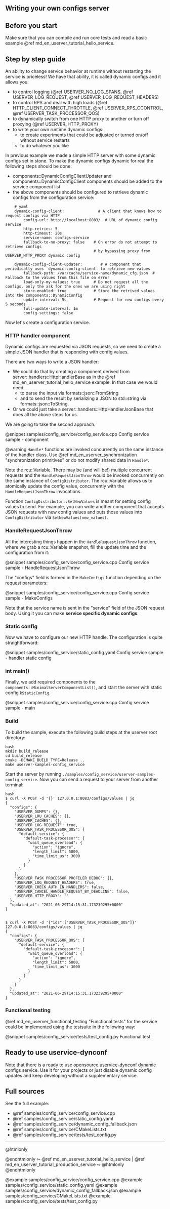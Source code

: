 ## Writing your own configs server

## Before you start

Make sure that you can compile and run core tests and read a basic example @ref md_en_userver_tutorial_hello_service.

## Step by step guide

An ability to change service behavior at runtime without restarting the service is priceless! We have that ability, it is called dynamic configs and it allows you:

* to control logging (@ref USERVER_NO_LOG_SPANS, @ref USERVER_LOG_REQUEST, @ref USERVER_LOG_REQUEST_HEADERS)
* to control RPS and deal with high loads (@ref HTTP_CLIENT_CONNECT_THROTTLE, @ref USERVER_RPS_CCONTROL, @ref USERVER_TASK_PROCESSOR_QOS)
* to dynamically switch from one HTTP proxy to another or turn off proxying (@ref USERVER_HTTP_PROXY)
* to write your own runtime dynamic configs:
  * to create experiments that could be adjusted or turned on/off without service restarts
  * to do whatever you like

In previous example we made a simple HTTP server with some dynamic configs set in stone. To make the dynamic configs dynamic for real the following steps should be done:
* components::DynamicConfigClientUpdater and components::DynamicConfigClient
  components should be added to the service component list
* the above components should be configured to retrieve dynamic configs from the
  configuration service:

```
    # yaml
    dynamic-config-client:               # A client that knows how to request configs via HTTP
        config-url: http://localhost:8083/  # URL of dynamic config service
        http-retries: 5
        http-timeout: 20s
        service-name: configs-service
        fallback-to-no-proxy: false    # On error do not attempt to retrieve configs 
                                       # by bypassing proxy from USERVER_HTTP_PROXY dynamic config

    dynamic-config-client-updater:        # A component that periodically uses `dynamic-config-client` to retrieve new values
        fallback-path: /var/cache/service-name/dynamic_cfg.json  # Fallback to the values from this file on error
        load-only-my-values: true      # Do not request all the configs, only the ask for the ones we are using right 
        store-enabled: true            # Store the retrived values into the components::DynamicConfig
        update-interval: 5s            # Request for new configs every 5 seconds
        full-update-interval: 1m
        config-settings: false
```

Now let's create a configuration service.


### HTTP handler component

Dynamic configs are requested via JSON requests, so we need to create a simple JSON handler that is responding with config values.

There are two ways to write a JSON handler:
* We could do that by creating a component derived from server::handlers::HttpHandlerBase as in the @ref md_en_userver_tutorial_hello_service example. In that case we would need
    * to parse the input via formats::json::FromString
    * and to send the result by serializing a JSON to std::string via formats::json::ToString.
* Or we could just take a server::handlers::HttpHandlerJsonBase that does all the above steps for us.

We are going to take the second approach:

@snippet samples/config_service/config_service.cpp Config service sample - component

@warning `Handle*` functions are invoked concurrently on the same instance of the handler class. Use @ref md_en_userver_synchronization "synchronization primitives" or do not modify shared data in `Handle*`.

Note the rcu::Variable. There may be (and will be!) multiple concurrent requests and the `HandleRequestJsonThrow` would be invoked concurrently on the same instance of `ConfigDistributor`. The rcu::Variable allows us to atomically update the config value, concurrently with the `HandleRequestJsonThrow` invocations.

Function `ConfigDistributor::SetNewValues` is meant for setting config values to send. For example, you can write another component that accepts JSON requests with new config values and puts those values into `ConfigDistributor` via `SetNewValues(new_values)`.

### HandleRequestJsonThrow

All the interesting things happen in the `HandleRequestJsonThrow` function, where we grab a rcu::Variable snapshot, fill the update time and the configuration from it:

@snippet samples/config_service/config_service.cpp Config service sample - HandleRequestJsonThrow

The "configs" field is formed in the `MakeConfigs` function depending on the request parameters:

@snippet samples/config_service/config_service.cpp Config service sample - MakeConfigs

Note that the service name is sent in the "service" field of the JSON request body. Using it you can make **service specific dynamic configs**.

### Static config

Now we have to configure our new HTTP handle. The configuration is quite straightforward:

@snippet samples/config_service/static_config.yaml Config service sample - handler static config


### int main()

Finally, 
we add required components to the `components::MinimalServerComponentList()`,
and start the server with static config `kStaticConfig`.

@snippet samples/config_service/config_service.cpp  Config service sample - main

### Build
To build the sample, execute the following build steps at the userver root directory:
```
bash
mkdir build_release
cd build_release
cmake -DCMAKE_BUILD_TYPE=Release ..
make userver-samples-config_service
```

Start the server by running `./samples/config_service/userver-samples-config_service`.
Now you can send a request to your server from another terminal:
```
bash
$ curl -X POST -d '{}' 127.0.0.1:8083/configs/values | jq
{
  "configs": {
    "USERVER_DUMPS": {},
    "USERVER_LRU_CACHES": {},
    "USERVER_CACHES": {},
    "USERVER_LOG_REQUEST": true,
    "USERVER_TASK_PROCESSOR_QOS": {
      "default-service": {
        "default-task-processor": {
          "wait_queue_overload": {
            "action": "ignore",
            "length_limit": 5000,
            "time_limit_us": 3000
          }
        }
      }
    },
    "USERVER_TASK_PROCESSOR_PROFILER_DEBUG": {},
    "USERVER_LOG_REQUEST_HEADERS": true,
    "USERVER_CHECK_AUTH_IN_HANDLERS": false,
    "USERVER_CANCEL_HANDLE_REQUEST_BY_DEADLINE": false,
    "USERVER_HTTP_PROXY": ""
  },
  "updated_at": "2021-06-29T14:15:31.173239295+0000"
}


$ curl -X POST -d '{"ids":["USERVER_TASK_PROCESSOR_QOS"]}' 127.0.0.1:8083/configs/values | jq
{
  "configs": {
    "USERVER_TASK_PROCESSOR_QOS": {
      "default-service": {
        "default-task-processor": {
          "wait_queue_overload": {
            "action": "ignore",
            "length_limit": 5000,
            "time_limit_us": 3000
          }
        }
      }
    }
  },
  "updated_at": "2021-06-29T14:15:31.173239295+0000"
}
```

### Functional testing
@ref md_en_userver_functional_testing "Functional tests" for the service
could be implemented using the testsuite in the following way:

@snippet samples/config_service/tests/test_config.py  Functional test


## Ready to use uservice-dynconf

Note that there is a ready to use opensource
[uservice-dynconf](https://github.com/userver-framework/uservice-dynconf)
dynamic configs service. Use it for your projects or just disable
dynamic config updates and keep developing without a supplementary service.

## Full sources

See the full example:
* @ref samples/config_service/config_service.cpp
* @ref samples/config_service/static_config.yaml
* @ref samples/config_service/dynamic_config_fallback.json
* @ref samples/config_service/CMakeLists.txt
* @ref samples/config_service/tests/test_config.py

----------

@htmlonly <div class="bottom-nav"> @endhtmlonly
⇦ @ref md_en_userver_tutorial_hello_service | @ref md_en_userver_tutorial_production_service ⇨
@htmlonly </div> @endhtmlonly



@example samples/config_service/config_service.cpp
@example samples/config_service/static_config.yaml
@example samples/config_service/dynamic_config_fallback.json
@example samples/config_service/CMakeLists.txt
@example samples/config_service/tests/test_config.py
